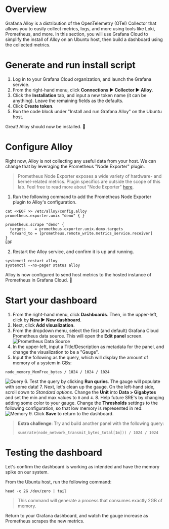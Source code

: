 # Overview

Grafana Alloy is a distribution of the OpenTelemetry (OTel) Collector that allows you to easily collect metrics, logs, and more using tools like Loki, Prometheus, and more. In this section, you will use Grafana Cloud to simplify the install of Alloy on an Ubuntu host, then build a dashboard using the collected metrics.

# Generate and run install script

1. Log in to your Grafana Cloud organization, and launch the Grafana service.
2. From the right-hand menu, click **Connections ▶ Collector ▶ Alloy**. 
3. Click the **Installation** tab, and input a new token name (it can be anything). Leave the remaining fields as the defaults.
4. Click **Create token**.
5. Run the code block under "Install and run Grafana Alloy" on the Ubuntu host.

Great! Alloy should now be installed. 🎉

# Configure Alloy

Right now, Alloy is not collecting any useful data from your host. We can change that by leveraging the Prometheus "Node Exporter" plugin. 

> Prometheus Node Exporter exposes a wide variety of hardware- and kernel-related metrics. Plugin specifics are outside the scope of this lab. Feel free to read more about "Node Exporter" [here](https://prometheus.io/docs/guides/node-exporter/).

1. Run the following command to add the Prometheus Node Exporter plugin to Alloy's configuration.
  ```
  cat <<EOF >> /etc/alloy/config.alloy
  prometheus.exporter.unix "demo" { }
  
  prometheus.scrape "demo" {
    targets    = prometheus.exporter.unix.demo.targets
    forward_to = [prometheus.remote_write.metrics_service.receiver]
  }
  EOF
  ```
2. Restart the Alloy service, and confirm it is up and running.
  ```
  systemctl restart alloy
  systemctl --no-pager status alloy
  ```

Alloy is now configured to send host metrics to the hosted instance of Prometheus in Grafana Cloud. 🎉

# Start your dashboard

1. From the right-hand menu, click **Dashboards**. Then, in the upper-left, click by **New ▶ New dashboard**.
2. Next, click **Add visualization**.
3. From the dropdown menu, select the first (and default) Grafana Cloud Prometheus data source. This will open the **Edit panel** screen.
  ![Prometheus Data Source](https://i.imgur.com/w8ameGB.png)
4. In the upper-left, input a Title/Description as metadata for the panel, and change the visualization to be a "Gauge". 
5. Input the following as the query, which will display the amount of memory of a system in GBs:
  ```
  node_memory_MemFree_bytes / 1024 / 1024 / 1024
  ```
  ![Query](https://i.imgur.com/gp1wgiS.png)
6. Test the query by clicking **Run quries**. The gauge will populate with some data!
7. Next, let's clean up the gauge. On the left-hand side, scroll down to _Standard options_. Change the **Unit** into **Data > Gigabytes** and set the min and max values to `0` and `4`. 
8. Help future SRE's by changing adding some color to your gauge. Change the **Thresholds** settings to the following configuration, so that low memory is represented in red:
  ![Memory](https://i.imgur.com/nQFcBer.png)
9. Click **Save** to return to the dashboard.
> **Extra challenge**: Try and build another panel with the following query:
>  ```
>  sum(rate(node_network_transmit_bytes_total[1m])) / 1024 / 1024
>  ```

# Testing the dashboard

Let's confirm the dashboard is working as intended and have the memory spike on our system.

From the Ubuntu host, run the following command:

  ```
  head -c 2G /dev/zero | tail
  ```

  > This command will generate a process that consumes exactly 2GB of memory.

Return to your Grafana dashboard, and watch the gauge increase as Prometheus scrapes the new metrics.
